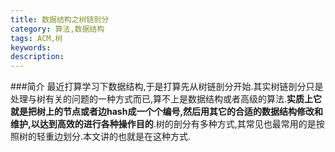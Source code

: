 ```yaml
---
title: 数据结构之树链剖分
category: 算法,数据结构
tags: ACM,树
keywords: 
description: 
---
```


###简介
最近打算学习下数据结构,于是打算先从树链剖分开始.其实树链剖分只是处理与树有关的问题的一种方式而已,算不上是数据结构或者高级的算法.**实质上它就是把树上的节点或者边hash成一个个编号,然后用其它的合适的数据结构修改和维护,以达到高效的进行各种操作目的**.树的剖分有多种方式,其常见也最常用的是按照树的轻重边划分.本文讲的也就是在这种方式.
